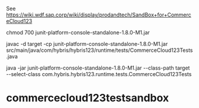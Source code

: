 See https://wiki.wdf.sap.corp/wiki/display/prodandtech/SandBox+for+CommerceCloud123

chmod 700 junit-platform-console-standalone-1.8.0-M1.jar

javac -d target -cp junit-platform-console-standalone-1.8.0-M1.jar src/main/java/com/hybris/hybris123/runtime/tests/CommerceCloud123Tests.java

java -jar junit-platform-console-standalone-1.8.0-M1.jar --class-path target --select-class com.hybris.hybris123.runtime.tests.CommerceCloud123Tests
# commercecloud123testsandbox
